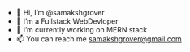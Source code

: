 - 👋 Hi, I’m @samakshgrover
- 👀 I’m a Fullstack WebDevloper
- 🌱 I’m currently working on MERN stack
- 📫 You can reach me samakshgrover@gmail.com

<!---
samakshgrover/samakshgrover is a ✨ special ✨ repository because its `README.md` (this file) appears on your GitHub profile.
You can click the Preview link to take a look at your changes.
--->
